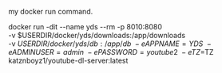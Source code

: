 my docker run command.

docker run -dit --name yds --rm -p 8010:8080 \
 -v $USERDIR/docker/yds/downloads:/app/downloads \
 -v $USERDIR/docker/yds/db:/app/db \
 -e APPNAME=YDS \
 -e ADMINUSER=admin \
 -e PASSWORD=youtube2 \
 -e TZ=$TZ \
 katznboyz1/youtube-dl-server:latest
